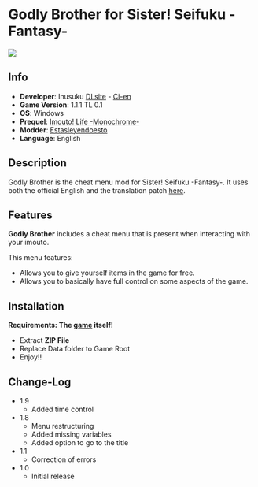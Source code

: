 # Godly Brother for Sister! Seifuku -Fantasy-

![](https://img.dlsite.jp/modpub/images2/work/doujin/RJ339000/RJ338582_img_main.webp)



## Info

- **Developer**: Inusuku [DLsite](https://www.dlsite.com/maniax/announce/=/product_id/RJ338582.html) - [Ci-en](https://ci-en.dlsite.com/creator/64)
- **Game Version**: 1.1.1 TL 0.1
- **OS**: Windows
- **Prequel**: [Imouto! Life -Monochrome-](https://f95zone.to/threads/imouto-life-monochrome-v2-0-1-inusuku.37378/)
- **Modder**: [Estasleyendoesto](https://f95zone.to/members/estasleyendoesto.2376322/)
- **Language**: English



## Description

Godly Brother is the cheat menu mod for Sister! Seifuku -Fantasy-. It uses both the official English and the translation patch [here](https://f95zone.to/threads/sister-seikatsu-fantasy-v1-1-1-tl-v0-1-inusuku.104365/).



## Features

**Godly Brother** includes a cheat menu that is present when interacting with your imouto.

This menu features:

- Allows you to give yourself items in the game for free.
- Allows you to basically have full control on some aspects of the game.



## Installation

**Requirements: The [game](https://f95zone.to/threads/sister-seikatsu-fantasy-v1-1-1-tl-v0-1-inusuku.104365/) itself!**

- Extract **ZIP File**
- Replace Data folder to Game Root
- Enjoy!!



## Change-Log

- 1.9
  - Added time control
- 1.8
  - Menu restructuring
  - Added missing variables
  - Added option to go to the title
- 1.1
  - Correction of errors
- 1.0
  - Initial release
